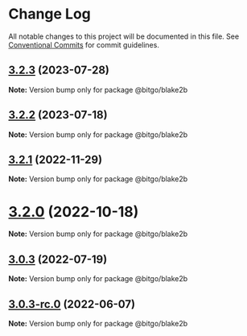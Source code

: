 # Change Log

All notable changes to this project will be documented in this file.
See [Conventional Commits](https://conventionalcommits.org) for commit guidelines.

## [3.2.3](https://github.com/BitGo/BitGoJS/compare/@bitgo/blake2b@3.2.2...@bitgo/blake2b@3.2.3) (2023-07-28)

**Note:** Version bump only for package @bitgo/blake2b

## [3.2.2](https://github.com/BitGo/BitGoJS/compare/@bitgo/blake2b@3.2.1...@bitgo/blake2b@3.2.2) (2023-07-18)

**Note:** Version bump only for package @bitgo/blake2b

## [3.2.1](https://github.com/BitGo/BitGoJS/compare/@bitgo/blake2b@3.2.0...@bitgo/blake2b@3.2.1) (2022-11-29)

**Note:** Version bump only for package @bitgo/blake2b

# [3.2.0](https://github.com/BitGo/BitGoJS/compare/@bitgo/blake2b@3.0.3-rc.0...@bitgo/blake2b@3.2.0) (2022-10-18)

**Note:** Version bump only for package @bitgo/blake2b

## [3.0.3](https://github.com/BitGo/BitGoJS/compare/@bitgo/blake2b@3.0.3-rc.0...@bitgo/blake2b@3.0.3) (2022-07-19)

**Note:** Version bump only for package @bitgo/blake2b

## [3.0.3-rc.0](https://github.com/BitGo/BitGoJS/compare/@bitgo/blake2b@3.0.2...@bitgo/blake2b@3.0.3-rc.0) (2022-06-07)

**Note:** Version bump only for package @bitgo/blake2b
